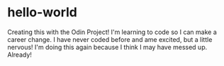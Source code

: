 # hello-world
Creating this with the Odin Project!
I'm learning to code so I can make a career change. I have never coded before and ame excited, but a little nervous!
I'm doing this again because I think I may have messed up. Already! 
